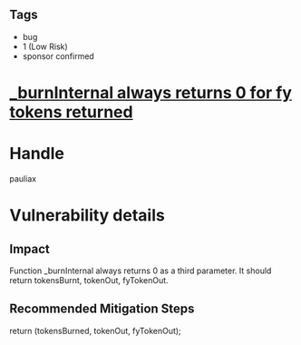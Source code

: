 ## Tags

- bug
- 1 (Low Risk)
- sponsor confirmed

# [_burnInternal always returns 0 for fy tokens returned](https://github.com/code-423n4/2021-05-yield-findings/issues/35) 

# Handle

pauliax


# Vulnerability details

## Impact
Function _burnInternal always returns 0 as a third parameter. It should return tokensBurnt, tokenOut, fyTokenOut.

## Recommended Mitigation Steps
return (tokensBurned, tokenOut, fyTokenOut);

